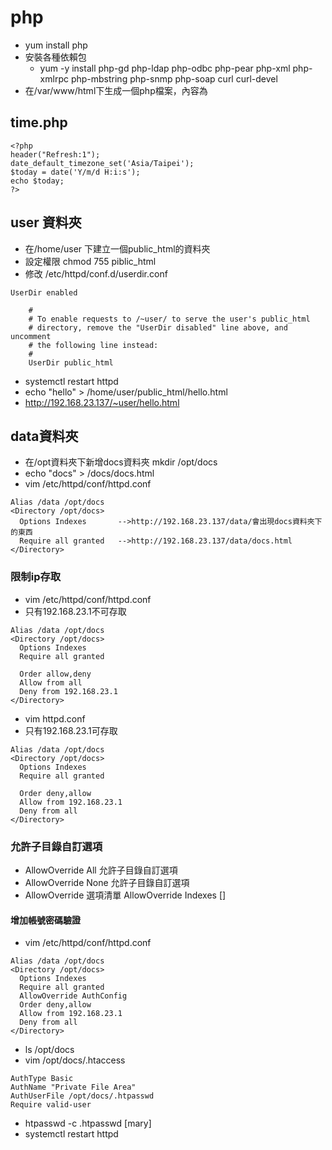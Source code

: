 # php
* yum install php
* 安裝各種依賴包
    * yum -y install php-gd php-ldap php-odbc php-pear php-xml php-xmlrpc php-mbstring php-snmp php-soap curl curl-devel
* 在/var/www/html下生成一個php檔案，內容為 <?php  phpinfo(); ?>
## time.php
```
<?php
header("Refresh:1");
date_default_timezone_set('Asia/Taipei');
$today = date('Y/m/d H:i:s');
echo $today;
?>
```
## user 資料夾
* 在/home/user 下建立一個public_html的資料夾
* 設定權限 chmod 755 piblic_html
* 修改 /etc/httpd/conf.d/userdir.conf
```
UserDir enabled
 
    #
    # To enable requests to /~user/ to serve the user's public_html
    # directory, remove the "UserDir disabled" line above, and uncomment
    # the following line instead:
    #
    UserDir public_html
```
* systemctl restart httpd
* echo "hello" > /home/user/public_html/hello.html
* http://192.168.23.137/~user/hello.html
## data資料夾
* 在/opt資料夾下新增docs資料夾 mkdir /opt/docs
* echo "docs" > /docs/docs.html
* vim /etc/httpd/conf/httpd.conf
```
Alias /data /opt/docs
<Directory /opt/docs>
  Options Indexes       -->http://192.168.23.137/data/會出現docs資料夾下的東西
  Require all granted   -->http://192.168.23.137/data/docs.html
</Directory>
```
### 限制ip存取
* vim /etc/httpd/conf/httpd.conf
* 只有192.168.23.1不可存取
```
Alias /data /opt/docs
<Directory /opt/docs>
  Options Indexes
  Require all granted

  Order allow,deny
  Allow from all
  Deny from 192.168.23.1
</Directory>
```
* vim httpd.conf
* 只有192.168.23.1可存取
```
Alias /data /opt/docs
<Directory /opt/docs>
  Options Indexes
  Require all granted

  Order deny,allow
  Allow from 192.168.23.1
  Deny from all
</Directory>
```
### 允許子目錄自訂選項
* AllowOverride All 允許子目錄自訂選項
* AllowOverride None 允許子目錄自訂選項
* AllowOverride 選項清單 AllowOverride Indexes []
#### 增加帳號密碼驗證
* vim /etc/httpd/conf/httpd.conf
```
Alias /data /opt/docs
<Directory /opt/docs>
  Options Indexes
  Require all granted
  AllowOverride AuthConfig
  Order deny,allow
  Allow from 192.168.23.1
  Deny from all
</Directory>
```
* ls /opt/docs
* vim /opt/docs/.htaccess
```
AuthType Basic
AuthName "Private File Area"
AuthUserFile /opt/docs/.htpasswd
Require valid-user
```
* htpasswd -c .htpasswd [mary]
* systemctl restart httpd



